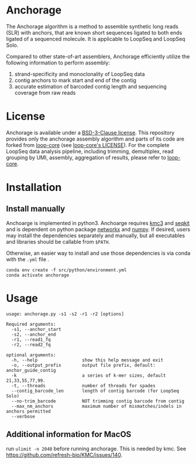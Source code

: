 # Anchorage

The Anchorage algorithm is a method to assemble synthetic long reads (SLR) with anchors, that are known short sequences ligated to both ends ligated of a sequenced molecule. It is applicable to LoopSeq and LoopSeq Solo. 

Compared to other state-of-art assemblers, Anchorage efficiently utilize the following information to perform assembly:

1. strand-specificity and monoclonality of LoopSeq data
2. contig anchors to mark start and end of the contig
3. accurate estimation of barcoded contig length and sequencing coverage from raw reads

# License

Anchorage is available under a [BSD-3-Clause license](./LICENSE). This repository provides only the anchorage assembly algorithm and parts of its code are forked from [loop-core](https://github.com/Elembio/loop-core) (see [loop-core's LICENSE](https://github.com/Elembio/loop-core/blob/main/LICENSE)). For the complete LoopSeq data analysis pipeline, including trimming, demultiplex, read grouping by UMI, assembly, aggregation of results, please refer to [loop-core](https://github.com/Elembio/loop-core). 

# Installation


## Install manually
Anchoarge is implemented in python3. Anchoarge requires [kmc3](https://github.com/refresh-bio/KMC) and [seqkit](https://github.com/shenwei356/seqkit) and is dependent on python package [networkx](https://networkx.org/) and [numpy](https://numpy.org/). 
If desired, users may install the dependencies separately and manually, but all executables and libraries should be callable from `$PATH`.

Otherwise, an easier way to install and use those dependencies is via conda with the `.yml` file .
```
conda env create -f src/python/environment.yml
conda activate anchorage
```

# Usage
```
usage: anchorage.py -s1 -s2 -r1 -r2 [options]

Required arguments:
  -s1, --anchor_start
  -s2, --anchor_end
  -r1, --read1_fq
  -r2, --read2_fq

optional arguments:
  -h, --help                 show this help message and exit
  -o, --output_prefix        output file prefix, default: anchor_guide_contig
  -k                         a series of k-mer sizes, default 21,33,55,77,99.
  -t, --threads              number of threads for spades
  --contig_barcode_len       length of contig barcode (for LoopSeq Solo)
  --no-trim_barcode          NOT trimming contig barcode from contig
  --max_nm_anchors           maximum number of mismatches/indels in anchors permitted
  --verbose                  
```

## Additional information for MacOS
run `ulimit -n 2048` before running anchorage. This is needed by kmc. See https://github.com/refresh-bio/KMC/issues/140.
